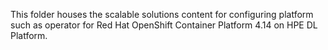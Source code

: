 This folder houses the scalable solutions content for configuring platform such as operator for Red Hat OpenShift Container Platform 4.14 on HPE DL Platform. 

